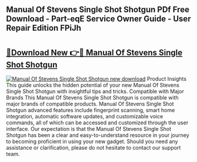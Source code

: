 ## Manual Of Stevens Single Shot Shotgun PDf Free Download - Part-eqE Service Owner Guide - User Repair Edition FPiJh

# <h2><a href="http://bc60408.oget.top/?id=Manual+Of+Stevens+Single+Shot+Shotgun">🔗Download New 👉🔴 Manual Of Stevens Single Shot Shotgun</a></h2>

[![Manual Of Stevens Single Shot Shotgun new download](https://i.imgur.com/5g1atiW.png)](http://bc60408.oget.top/?id=Manual+Of+Stevens+Single+Shot+Shotgun)
Product Insights This guide unlocks the hidden potential of your new Manual Of Stevens Single Shot Shotgun with insightful tips and tricks. Compatible with Major Brands This Manual Of Stevens Single Shot Shotgun is compatible with major brands of compatible products. Manual Of Stevens Single Shot Shotgun advanced features include fingerprint scanning, smart home integration, automatic software updates, and customizable voice commands, all of which can be accessed and customized through the user interface. Our expectation is that the Manual Of Stevens Single Shot Shotgun has been a clear and easy-to-understand resource in your journey to becoming proficient in using your new gadget. Should you need any assistance or clarification, please do not hesitate to contact our support team.
